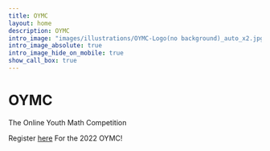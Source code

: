 ```yaml
---
title: OYMC
layout: home
description: OYMC
intro_image: "images/illustrations/OYMC-Logo(no background)_auto_x2.jpg"
intro_image_absolute: true
intro_image_hide_on_mobile: true
show_call_box: true
---
```


# OYMC

The Online Youth Math Competition

Register [here](https://forms.gle/cDFyqnZ4pnLP1Vtt9) For the 2022 OYMC!
